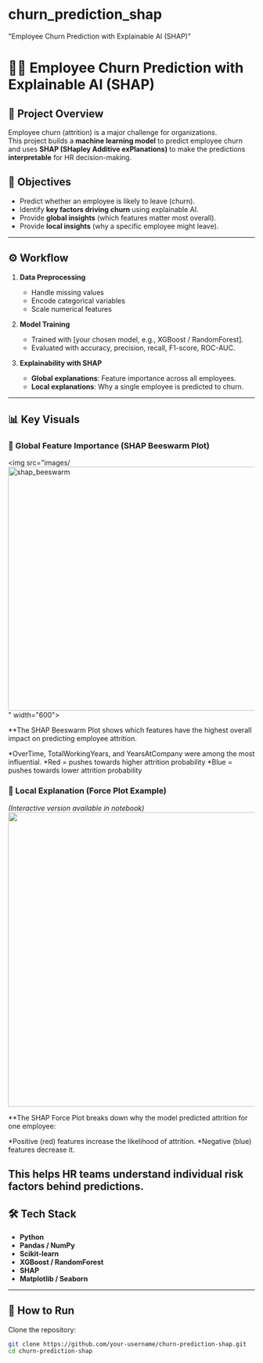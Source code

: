 # churn_prediction_shap
"Employee Churn Prediction with Explainable AI (SHAP)"
# 🧑‍💼 Employee Churn Prediction with Explainable AI (SHAP)

## 📌 Project Overview
Employee churn (attrition) is a major challenge for organizations.  
This project builds a **machine learning model** to predict employee churn and uses **SHAP (SHapley Additive exPlanations)** to make the predictions **interpretable** for HR decision-making.  

## 🎯 Objectives
- Predict whether an employee is likely to leave (churn).
- Identify **key factors driving churn** using explainable AI.
- Provide **global insights** (which features matter most overall).
- Provide **local insights** (why a specific employee might leave).

---

## ⚙️ Workflow
1. **Data Preprocessing**  
   - Handle missing values  
   - Encode categorical variables  
   - Scale numerical features  

2. **Model Training**  
   - Trained with [your chosen model, e.g., XGBoost / RandomForest].  
   - Evaluated with accuracy, precision, recall, F1-score, ROC-AUC.  

3. **Explainability with SHAP**  
   - **Global explanations**: Feature importance across all employees.  
   - **Local explanations**: Why a single employee is predicted to churn.  

---

## 📊 Key Visuals

### 🔹 Global Feature Importance (SHAP Beeswarm Plot)
<img src="images/<img width="866" height="497" alt="shap_beeswarm" src="https://github.com/user-attachments/assets/691b708f-8ae0-4d69-a3ab-ff003f63a198" />
" width="600">

**The SHAP Beeswarm Plot shows which features have the highest overall impact on predicting employee attrition.

*OverTime, TotalWorkingYears, and YearsAtCompany were among the most influential.
*Red = pushes towards higher attrition probability
*Blue = pushes towards lower attrition probability
### 🔹 Local Explanation (Force Plot Example)
*(Interactive version available in notebook)*  
<img src="images/shap_force_example.png" width="600">

**The SHAP Force Plot breaks down why the model predicted attrition for one employee:

*Positive (red) features increase the likelihood of attrition.
*Negative (blue) features decrease it.

This helps HR teams understand individual risk factors behind predictions.
---

## 🛠️ Tech Stack
- **Python**
- **Pandas / NumPy**
- **Scikit-learn**
- **XGBoost / RandomForest**
- **SHAP**
- **Matplotlib / Seaborn**

---

## 🚀 How to Run
Clone the repository:
```bash
git clone https://github.com/your-username/churn-prediction-shap.git
cd churn-prediction-shap
